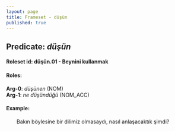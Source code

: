 ```yaml
---
layout: page
title: Frameset - düşün
published: true
---
```

<h2>Predicate: <i>düşün</i></h2>
<h4>Roleset id: düşün.01 - Beynini kullanmak<br>
<h4>Roles:</h4>
<b>Arg-0</b>: <i>düşünen</i>  (NOM) <br>
<b>Arg-1</b>: <i>ne düşündüğü</i>  (NOM_ACC) <br>
<h4>Example:</h4>
&emsp;&emsp;Bakın böylesine bir dilimiz olmasaydı, nasıl anlaşacaktık şimdi?<br><br>

